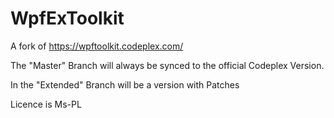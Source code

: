 WpfExToolkit
============

A fork of https://wpftoolkit.codeplex.com/

The "Master" Branch will always be synced to the official Codeplex Version.

In the "Extended" Branch will be a version with Patches

Licence is Ms-PL

